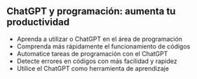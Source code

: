 ## ChatGPT y programación: aumenta tu productividad

- Aprenda a utilizar o ChatGPT en el área de programación
- Comprenda más rápidamente el funcionamiento de códigos
- Automatice tareas de programación con el ChatGPT
- Detecte errores en códigos con más facilidad y rapidez
- Utilice el ChatGPT como herramienta de aprendizaje